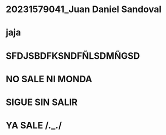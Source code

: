 # 20231579041_Juan Daniel Sandoval
# jaja
# SFDJSBDFKSNDFÑLSDMÑGSD
# NO SALE NI MONDA
# SIGUE SIN SALIR
# YA SALE /._./